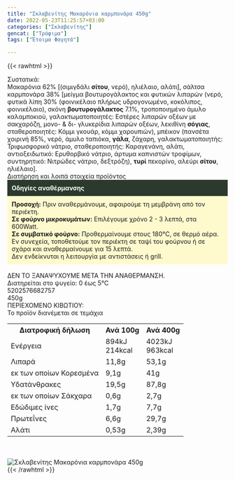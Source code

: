 ```yaml
---
title: "Σκλαβενίτης Μακαρόνια καρμπονάρα 450g"
date: 2022-05-23T11:25:57+03:00
categories: ["Σκλαβενίτης"]
gencat: ["Τρόφιμα"]
tags: ["Έτοιμα Φαγητά"]

---
```

{{< rawhtml >}}

<div class="sload541"><div class="product"><div id="sistatika">Συστατικά:</div><div class="alltext">Μακαρόνια 62% [(σιμιγδάλι <b>σίτου</b>, νερό), ηλιέλαιο, αλάτι], σάλτσα καρμπονάρα 38% [μείγμα βουτυρογάλακτος και φυτικών λιπαρών (νερό, φυτικά λίπη 30% (φοινικέλαιο πλήρως υδρογονωµένο, κοκόλιπος, φοινικέλαιο), σκόνη <b>βουτυρογάλακτος</b> 7.1%, τροποποιηµένο άµυλο καλαμποκιού, γαλακτωµατοποιητές: Εστέρες λιπαρών οξέων µε σακχαρόζη, µονο- &amp; δι- γλυκερίδια λιπαρών οξέων, λεκιθίνη <b>σόγιας</b>, σταθεροποιητές: Κόµµι γκουάρ, κόµµι χαρουπιών), μπέικον (πανσέτα χοιρινή 85%, νερό, άμυλο ταπιόκα, <b>γάλα</b>, ζάχαρη, γαλακτωματοποιητής: Τριφωσφορικό νάτριο, σταθεροποιητής: Καραγενάνη, αλάτι, αντιοξειδωτικό: Ερυθορβικό νάτριο, άρτυμα καπνιστών τροφίμων, συντηρητικό: Νιτρώδες νάτριο, δεξτρόζη), <b>τυρί</b> πεκορίνο, αλεύρι <b>σίτου</b>, ηλιέλαιο].</div><div id="loipa">Διατήρηση και λοιπά στοιχεία προϊόντος</div><div class="alltext"><div style="background:#2b3a2d;padding:10px;color:#fff"><b>Οδηγίες αναθέρμανσης</b></div><div style="background:#ffface;padding:10px;"><b>Προσοχή:</b> Πριν αναθερμάνουμε, αφαιρούμε τη μεμβράνη από τον περιέκτη.<br><b>Σε φούρνο μικροκυμάτων:</b> Επιλέγουμε χρόνο 2 - 3 λεπτά, στα 600Watt.<br><b>Σε συμβατικό φούρνο:</b> Προθερμαίνουμε στους 180°C, σε θερμό αέρα. Εν συνεχεία, τοποθετούμε τον περιέκτη σε ταψί του φούρνου ή σε σχάρα και αναθερμαίνουμε για 15 λεπτά.<br>Δεν ενδείκνυται η λειτουργία με αντιστάσεις ή grill.</div><br>ΔΕΝ ΤΟ ΞΑΝΑΨΥΧΟΥΜΕ ΜΕΤΑ ΤΗΝ ΑΝΑΘΕΡΜΑΝΣΗ.<br>Διατηρείται στο ψυγείο: 0 έως 5°C<br></div><div id="barcode"><div id="barimage1"></div><span id="bartext">5202576682757</span></div><div id="varos"><div id="varosimage1"></div><span id="varostext">450g</span></div><div id="kivotio">ΠΕΡΙΕΧΟΜΕΝΟ ΚΙΒΩΤΙΟΥ:<br>Το προϊόν διανέμεται σε τεμάχια</div><div class="tabout"><table id="diatable"><tbody><tr><th>Διατροφική δήλωση</th><th>Ανά 100g</th><th>Ανά 400g</th></tr><tr><td class="texr2">Ενέργεια</td><td class="texr">894kJ<br>214kcal</td><td class="texr">4023kJ<br>963kcal</td></tr><tr><td class="texr2">Λιπαρά</td><td class="texr">11,8g</td><td class="texr">53,1g</td></tr><tr><td class="gray">εκ των οποίων Κορεσµένα</td><td class="gray2">9,1g</td><td class="gray2">41g</td></tr><tr><td class="texr2">Yδατάνθρακες</td><td class="texr">19,5g</td><td class="texr">87,8g</td></tr><tr><td class="gray">εκ των οποίων Σάκχαρα</td><td class="gray2">0,6g</td><td class="gray2">2,7g</td></tr><tr><td class="texr2">Eδώδιμες ίνες</td><td class="texr">1,7g</td><td class="texr">7,7g</td></tr><tr><td class="texr2">Πρωτεΐνες</td><td class="texr">6,6g</td><td class="texr">29,7g</td></tr><tr><td class="texr2">Αλάτι</td><td class="texr">0,53g</td><td class="texr">2,39g</td></tr></tbody></table></div><br><br><div class="pimg"><img alt="Σκλαβενίτης Μακαρόνια καρμπονάρα 450g" title="Σκλαβενίτης Μακαρόνια καρμπονάρα 450g" src="/media/images/sklavenitis-makaronia-karmponara-450g.jpg"></div></div></div>
{{< /rawhtml >}}


